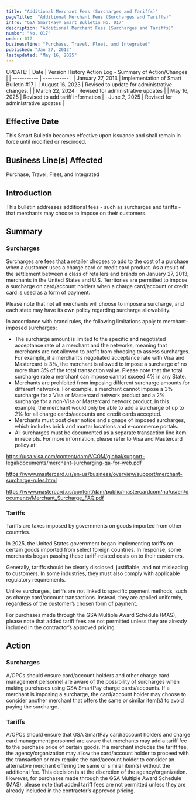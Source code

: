 ```yaml
---
title: "Additional Merchant Fees (Surcharges and Tariffs)"
pageTitle:  "Additional Merchant Fees (Surcharges and Tariffs)"
intro: "GSA SmartPay® Smart Bulletin No. 017"
description: "Additional Merchant Fees (Surcharges and Tariffs)"
number: "No. 017"
order: 017
businessline: "Purchase, Travel, Fleet, and Integrated"
published: "Jan 27, 2013"
lastupdated: "May 16, 2025"
---
```


UPDATE:
| Date | Version History Action Log - Summary of Action/Changes |
| ----------- | ----------- |
| January 27, 2013 | Implementation of Smart Bulletin #17 |
| August 16, 2023 | Revised to update for administrative changes. |
| March 22, 2024 | Revised for administrative updates |
| May 16, 2025 | Revised to add tariff information |
| June 2, 2025 | Revised for administrative updates |

## Effective Date

This Smart Bulletin becomes effective upon issuance and shall remain in force until
modified or rescinded.


## Business Line(s) Affected

Purchase, Travel, Fleet, and Integrated


## Introduction

This bulletin addresses additional fees - such as surcharges and tariffs - that merchants may choose to impose on their customers.

## Summary

### Surcharges
Surcharges are fees that a retailer chooses to add to the cost of a purchase when a customer uses a charge card or credit card product. As a result of the settlement between a class of retailers and brands on January 27, 2013, merchants in the United States and U.S. Territories are permitted to impose a surcharge on card/account holders when a charge card/account or credit card is used as a form of payment. 

Please note that not all merchants will choose to impose a surcharge, and each state may have its own policy regarding surcharge allowability.

In accordance with brand rules, the following limitations apply to merchant-imposed surcharges: 
- The surcharge amount is limited to the specific and negotiated acceptance rate of a merchant and the networks, meaning that merchants are not allowed to profit from choosing to assess surcharges. For example, if a merchant’s negotiated acceptance rate with Visa and Mastercard is 3%, the merchant is allowed to impose a surcharge of no more than 3% of the total transaction value. Please note that the total surcharge rate a merchant can impose cannot exceed 4% in any State. 
- Merchants are prohibited from imposing different surcharge amounts for different networks. For example, a merchant cannot impose a 3% surcharge for a Visa or Mastercard network product and a 2% surcharge for a non-Visa or Mastercard network product. In this example, the merchant would only be able to add a surcharge of up to 2% for all charge cards/accounts and credit cards accepted. 
- Merchants must post clear notice and signage of imposed surcharges, which includes brick and mortar locations and e-commerce portals. 
- All surcharges must be documented as a separate transaction line item in receipts. 
For more information, please refer to Visa and Mastercard policy at: 

https://usa.visa.com/content/dam/VCOM/global/support-legal/documents/merchant-surcharging-qa-for-web.pdf

https://www.mastercard.us/en-us/business/overview/support/merchant-surcharge-rules.html

https://www.mastercard.us/content/dam/public/mastercardcom/na/us/en/documents/Merchant_Surcharge_FAQ.pdf

### Tariffs
Tariffs are taxes imposed by governments on goods imported from other countries.

In 2025, the United States government began implementing tariffs on certain goods imported from select foreign countries. In response, some merchants began passing these tariff-related costs on to their customers.

Generally, tariffs should be clearly disclosed, justifiable, and not misleading to customers. In some industries, they must also comply with applicable regulatory requirements.

Unlike surcharges, tariffs are not linked to specific payment methods, such as charge card/account transactions. Instead, they are applied uniformly, regardless of the customer’s chosen form of payment. 

For purchases made through the GSA Multiple Award Schedule (MAS), please note that added tariff fees are not permitted unless they are already included in the contractor’s approved pricing.

## Action

### Surcharges
A/OPCs should ensure card/account holders and other charge card management personnel are aware of the possibility of surcharges when making purchases using GSA SmartPay charge cards/accounts. If a merchant is imposing a surcharge, the card/account holder may choose to consider another merchant that offers the same or similar item(s) to avoid paying the surcharge. 

### Tariffs
A/OPCs should ensure that GSA SmartPay card/account holders and charge card management personnel are aware that merchants may add a tariff fee to the purchase price of certain goods. If a merchant includes the tariff fee, the agency/organization may allow the card/account holder to proceed with the transaction or may require the card/account holder to consider an alternative merchant offering the same or similar item(s) without the additional fee. This decision is at the discretion of the agency/organization. However, for purchases made through the GSA Multiple Award Schedule (MAS), please note that added tariff fees are not permitted unless they are already included in the contractor’s approved pricing.
